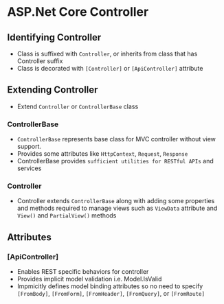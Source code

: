 # ASP.Net Core Controller

## Identifying Controller

- Class is suffixed with `Controller`, or inherits from class that has Controller suffix
- Class is decorated with `[Controller]` or `[ApiController]` attribute

## Extending Controller

- Extend `Controller` or `ControllerBase` class

### ControllerBase

- `ControllerBase` represents base class for MVC controller without view support.
- Provides some attributes like `HttpContext`, `Request`, `Response`
- ControllerBase provides `sufficient utilities for RESTful APIs` and services

### Controller

- Controller extends `ControllerBase` along with adding some properties and methods required to manage views such as `ViewData` attribute and `View()` and `PartialView()` methods

## Attributes

### [ApiController]

- Enables REST specific behaviors for controller
- Provides implicit model validation i.e. Model.IsValid
- Impmicitly defines model binding attributes so no need to specify `[FromBody]`, `[FromForm]`, `[FromHeader]`, `[FromQuery]`, or `[FromRoute]`